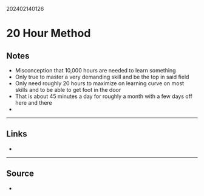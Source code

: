 202402140126
# 20 Hour Method

## Notes

- Misconception that 10,000 hours are needed to learn something
- Only true to master a very demanding skill and be the top in said field
- Only need roughly 20 hours to maximize on learning curve on most skills and to be able to get foot in the door
- That is about 45 minutes a day for roughly a month with a few days off here and there
- 

---
## Links

- 

---

## Source

- 